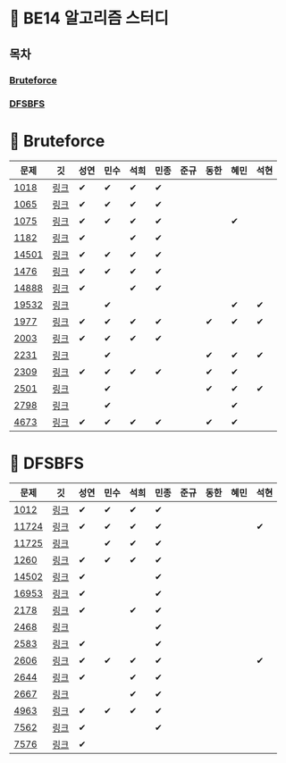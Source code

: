 # 🐶 BE14 알고리즘 스터디
## 목차
### [Bruteforce](#-bruteforce)
### [DFSBFS](#-dfsbfs)

# 📢 Bruteforce
| 문제 | &nbsp;&nbsp;깃&nbsp;&nbsp; | 성연 | 민수 | 석희 | 민종 | 준규 | 동한 | 혜민 | 석현 |
| ----- | :-----: | ----- | ----- | ----- | ----- | ----- | ----- | ----- | ----- |
|[1018](https://www.acmicpc.net/problem/1018)|[링크](./Bruteforce/Boj1018)|✔|✔|✔|✔|||||
|[1065](https://www.acmicpc.net/problem/1065)|[링크](./Bruteforce/Boj1065)|✔|✔|✔|✔|||||
|[1075](https://www.acmicpc.net/problem/1075)|[링크](./Bruteforce/Boj1075)|✔|✔|✔|✔|||✔||
|[1182](https://www.acmicpc.net/problem/1182)|[링크](./Bruteforce/Boj1182)|✔||✔|✔|||||
|[14501](https://www.acmicpc.net/problem/14501)|[링크](./Bruteforce/Boj14501)|✔|✔|✔|✔|||||
|[1476](https://www.acmicpc.net/problem/1476)|[링크](./Bruteforce/Boj1476)|✔|✔|✔|✔|||||
|[14888](https://www.acmicpc.net/problem/14888)|[링크](./Bruteforce/Boj14888)|✔||✔|✔|||||
|[19532](https://www.acmicpc.net/problem/19532)|[링크](./Bruteforce/Boj19532)||✔|||||✔|✔|
|[1977](https://www.acmicpc.net/problem/1977)|[링크](./Bruteforce/Boj1977)|✔|✔|✔|✔||✔|✔|✔|
|[2003](https://www.acmicpc.net/problem/2003)|[링크](./Bruteforce/Boj2003)|✔|✔|✔|✔|||||
|[2231](https://www.acmicpc.net/problem/2231)|[링크](./Bruteforce/Boj2231)||✔||||✔|✔|✔|
|[2309](https://www.acmicpc.net/problem/2309)|[링크](./Bruteforce/Boj2309)|✔|✔|✔|✔||✔|✔||
|[2501](https://www.acmicpc.net/problem/2501)|[링크](./Bruteforce/Boj2501)||✔||||✔|✔|✔|
|[2798](https://www.acmicpc.net/problem/2798)|[링크](./Bruteforce/Boj2798)||✔|||||✔||
|[4673](https://www.acmicpc.net/problem/4673)|[링크](./Bruteforce/Boj4673)|✔|✔|✔|✔||✔|✔||
# 📢 DFSBFS
| 문제 | &nbsp;&nbsp;깃&nbsp;&nbsp; | 성연 | 민수 | 석희 | 민종 | 준규 | 동한 | 혜민 | 석현 |
| ----- | :-----: | ----- | ----- | ----- | ----- | ----- | ----- | ----- | ----- |
|[1012](https://www.acmicpc.net/problem/1012)|[링크](./DFSBFS/Boj1012)|✔|✔|✔|✔|||||
|[11724](https://www.acmicpc.net/problem/11724)|[링크](./DFSBFS/Boj11724)|✔|✔|✔|✔||||✔|
|[11725](https://www.acmicpc.net/problem/11725)|[링크](./DFSBFS/Boj11725)||✔|✔|✔|||||
|[1260](https://www.acmicpc.net/problem/1260)|[링크](./DFSBFS/Boj1260)|✔|✔|✔|✔|||||
|[14502](https://www.acmicpc.net/problem/14502)|[링크](./DFSBFS/Boj14502)|✔|||✔|||||
|[16953](https://www.acmicpc.net/problem/16953)|[링크](./DFSBFS/Boj16953)|✔|||✔|||||
|[2178](https://www.acmicpc.net/problem/2178)|[링크](./DFSBFS/Boj2178)|✔||✔|✔|||||
|[2468](https://www.acmicpc.net/problem/2468)|[링크](./DFSBFS/Boj2468)||||✔|||||
|[2583](https://www.acmicpc.net/problem/2583)|[링크](./DFSBFS/Boj2583)|✔|||✔|||||
|[2606](https://www.acmicpc.net/problem/2606)|[링크](./DFSBFS/Boj2606)|✔|✔|✔|✔||||✔|
|[2644](https://www.acmicpc.net/problem/2644)|[링크](./DFSBFS/Boj2644)|✔||✔|✔|||||
|[2667](https://www.acmicpc.net/problem/2667)|[링크](./DFSBFS/Boj2667)|||✔|✔|||||
|[4963](https://www.acmicpc.net/problem/4963)|[링크](./DFSBFS/Boj4963)|✔|✔|✔|✔|||||
|[7562](https://www.acmicpc.net/problem/7562)|[링크](./DFSBFS/Boj7562)|✔|||✔|||||
|[7576](https://www.acmicpc.net/problem/7576)|[링크](./DFSBFS/Boj7576)|✔||||||||
